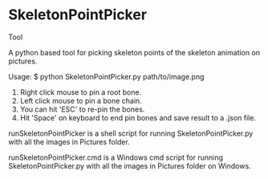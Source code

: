 # SkeletonPointPicker
Tool

A python based tool for picking skeleton points of the skeleton animation on pictures.

Usage: $ python SkeletonPointPicker.py path/to/image.png

  1. Right click mouse to pin a root bone.
  2. Left click mouse to pin a bone chain.
  3. You can hit 'ESC' to re-pin the bones.
  4. Hit 'Space' on keyboard to end pin bones and save result to a .json file.
  
runSkeletonPointPicker is a shell script for running SkeletonPointPicker.py with all the images in Pictures folder.

runSkeletonPointPicker.cmd is a Windows cmd script for running SkeletonPointPicker.py with all the images in Pictures folder on Windows.
